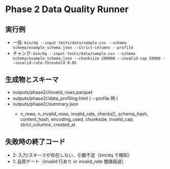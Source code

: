 # Phase 2 Data Quality Runner
## 実行例
- 一括: `bin/dq --input tests/data/sample.csv --schema schema/example_schema.json --strict-columns --profile`
- チャンク: `bin/dq --input tests/data/sample.csv --schema schema/example_schema.json --chunksize 200000 --invalid-cap 50000 --invalid-rate-threshold 0.05`

## 生成物とスキーマ
- outputs/phase2/<alias>/invalid_rows.parquet
- outputs/phase2/<alias>/data_profiling.html  ( --profile 時 )
- outputs/phase2/<alias>/summary.json
  - n_rows, n_invalid_rows, invalid_rate, checks[], schema_hash, content_hash, encoding_used, chunksize, invalid_cap, strict_columns, created_at

## 失敗時の終了コード
- 2: 入力/スキーマが存在しない、引数不足（bin/dq で検知）
- 1: 品質ゲート（invalid 行あり or invalid_rate 閾値超過）
